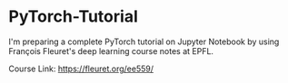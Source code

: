 # PyTorch-Tutorial

I'm preparing a complete PyTorch tutorial on Jupyter Notebook by using François Fleuret's deep learning course notes at EPFL. 

Course Link: https://fleuret.org/ee559/

